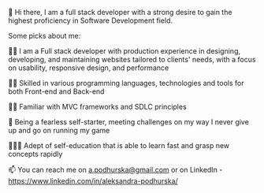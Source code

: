 👋 Hi there, I am a full stack developer with a strong desire to gain the highest proficiency in Software Development field.

Some picks about me:

✍🏻 I am a Full stack developer with production experience in designing, developing, and maintaining websites tailored to clients' needs, with a focus on usability, responsive design, and performance

🥷🏻 Skilled in various programming languages, technologies and tools for both Front-end and Back-end

🤝🏻 Familiar with MVC frameworks and SDLC principles

🦁 Being a fearless self-starter, meeting challenges on my way I never give up and go on running my game

👩🏻‍💻 Adept of self-education that is able to learn fast and grasp new concepts rapidly

📫 You can reach me on a.podhurska@gmail.com or on LinkedIn - https://www.linkedin.com/in/aleksandra-podhurska/

<!---
aleksandrapodhurska/aleksandrapodhurska is a ✨ special ✨ repository because its `README.md` (this file) appears on your GitHub profile.
You can click the Preview link to take a look at your changes.
--->
